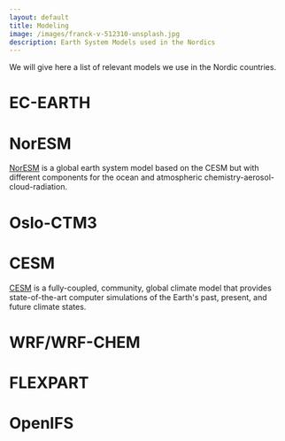 ```yaml
---
layout: default
title: Modeling
image: /images/franck-v-512310-unsplash.jpg
description: Earth System Models used in the Nordics 
---
```



We will give here a list of relevant models we use in the Nordic countries.


# EC-EARTH

# NorESM

[NorESM](https://noresm-docs.readthedocs.io/en/latest/) is a global earth system model based on the CESM but with different components for the ocean and atmospheric chemistry-aerosol-cloud-radiation.

# Oslo-CTM3

# CESM

[CESM](http://www.cesm.ucar.edu/models/) is a fully-coupled, community, global climate model that provides state-of-the-art computer simulations of the Earth's past, present, and future climate states.

# WRF/WRF-CHEM

# FLEXPART

# OpenIFS

